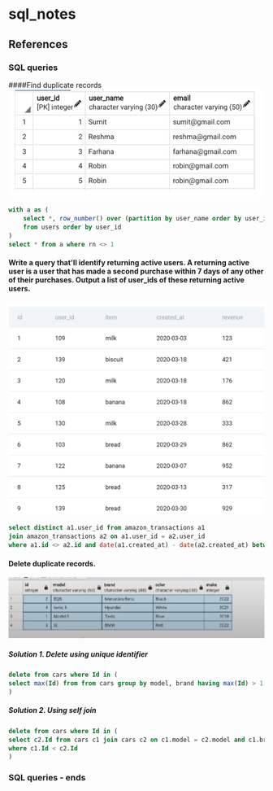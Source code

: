# sql_notes
## References

### SQL queries
####Find duplicate records
![](images/duplicates.PNG)
```sql
with a as (
	select *, row_number() over (partition by user_name order by user_id) as rn
	from users order by user_id
)
select * from a where rn <> 1
```
#### Write a query that'll identify returning active users. A returning active user is a user that has made a second purchase within 7 days of any other of their purchases. Output a list of user_ids of these returning active users.
![](images/amazon_transactions.PNG)
```sql
select distinct a1.user_id from amazon_transactions a1 
join amazon_transactions a2 on a1.user_id = a2.user_id
where a1.id <> a2.id and date(a1.created_at) - date(a2.created_at) between 0 and 7
```

#### Delete duplicate records.
![](images/remove_dup.png)
##### Solution 1. Delete using unique identifier
```sql
delete from cars where Id in (
select max(Id) from from cars group by model, brand having max(Id) > 1
)
```
##### Solution 2. Using self join
```sql
delete from cars where Id in (
select c2.Id from cars c1 join cars c2 on c1.model = c2.model and c1.brand = c2.brand
where c1.Id < c2.Id
)
```

### SQL queries - ends
